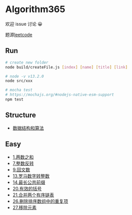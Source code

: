 # Algorithm365

欢迎 issue 讨论 😀

题源[leetcode](https://leetcode-cn.com/)

## Run

```sh
# create new folder
node build/createFile.js [index] [name] [title] [link]

# node -v v13.2.0
node src/xxx

# mocha test
# https://mochajs.org/#nodejs-native-esm-support
npm test
```

## Structure

- [数据结构和算法](./src/structure/note.md)

## Easy

- [1.两数之和](./src/1.twoSum/note.md)
- [7.整数反转](./src/7.reverse/note.md)
- [9.回文数](./src/9.isPalindrome/note.md)
- [13.罗马数字转整数](./src/13.romanToInt/note.md)
- [14.最长公共前缀](./src/14.longestCommonPrefix/note.md)
- [20.有效的括号](./src/20.isValid/note.md)
- [21.合并两个有序链表](./src/21.mergeTwoLists/note.md)
- [26.删除排序数组中的重复项](./src/26.removeDuplicates/note.md)
- [27.移除元素](./src/27.removeElement/note.md)
